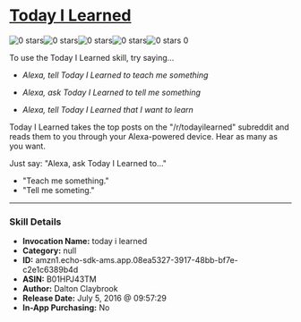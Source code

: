 # [Today I Learned](http://alexa.amazon.com/#skills/amzn1.echo-sdk-ams.app.08ea5327-3917-48bb-bf7e-c2e1c6389b4d)
![0 stars](../../images/ic_star_border_black_18dp_1x.png)![0 stars](../../images/ic_star_border_black_18dp_1x.png)![0 stars](../../images/ic_star_border_black_18dp_1x.png)![0 stars](../../images/ic_star_border_black_18dp_1x.png)![0 stars](../../images/ic_star_border_black_18dp_1x.png) 0

To use the Today I Learned skill, try saying...

* *Alexa, tell Today I Learned to teach me something*

* *Alexa, ask Today I Learned to tell me something*

* *Alexa, tell Today I Learned that I want to learn*

Today I Learned takes the top posts on the "/r/todayilearned" subreddit and reads them to you through your Alexa-powered device. Hear as many as you want.

Just say: "Alexa, ask Today I Learned to..."
- "Teach me something."
- "Tell me someting."

***

### Skill Details

* **Invocation Name:** today i learned
* **Category:** null
* **ID:** amzn1.echo-sdk-ams.app.08ea5327-3917-48bb-bf7e-c2e1c6389b4d
* **ASIN:** B01HPJ43TM
* **Author:** Dalton Claybrook
* **Release Date:** July 5, 2016 @ 09:57:29
* **In-App Purchasing:** No
